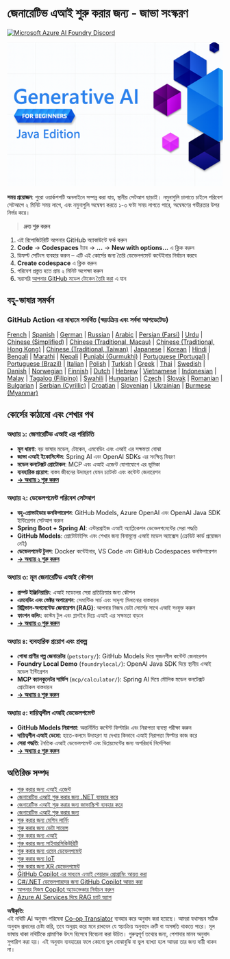 <!--
CO_OP_TRANSLATOR_METADATA:
{
  "original_hash": "a49b35508745c032a0033d914df7901b",
  "translation_date": "2025-07-25T11:07:46+00:00",
  "source_file": "README.md",
  "language_code": "bn"
}
-->
# জেনারেটিভ এআই শুরু করার জন্য - জাভা সংস্করণ
[![Microsoft Azure AI Foundry Discord](https://dcbadge.limes.pink/api/server/ByRwuEEgH4)](https://discord.com/invite/ByRwuEEgH4)

![জেনারেটিভ এআই শুরু করার জন্য - জাভা সংস্করণ](../../translated_images/beg-genai-series.61edc4a6b2cc54284fa2d70eda26dc0ca2669e26e49655b842ea799cd6e16d2a.bn.png)

**সময় প্রয়োজন**: পুরো ওয়ার্কশপটি অনলাইনে সম্পন্ন করা যায়, স্থানীয় সেটআপ ছাড়াই। নমুনাগুলি চালাতে চাইলে পরিবেশ সেটআপে ২ মিনিট সময় লাগে, এবং নমুনাগুলি অন্বেষণ করতে ১-৩ ঘণ্টা সময় লাগতে পারে, অন্বেষণের গভীরতার উপর নির্ভর করে।

> **দ্রুত শুরু করুন**

1. এই রিপোজিটরিটি আপনার GitHub অ্যাকাউন্টে ফর্ক করুন
2. **Code** → **Codespaces** ট্যাব → **...** → **New with options...** এ ক্লিক করুন
3. ডিফল্ট সেটিংস ব্যবহার করুন – এটি এই কোর্সের জন্য তৈরি ডেভেলপমেন্ট কন্টেইনার নির্বাচন করবে
4. **Create codespace** এ ক্লিক করুন
5. পরিবেশ প্রস্তুত হতে প্রায় ২ মিনিট অপেক্ষা করুন
6. সরাসরি [আপনার GitHub মডেল টোকেন তৈরি করা](./02-SetupDevEnvironment/README.md#step-2-create-a-github-personal-access-token) এ যান

## বহু-ভাষার সমর্থন

### GitHub Action এর মাধ্যমে সমর্থিত (স্বয়ংক্রিয় এবং সর্বদা আপডেটেড)

[French](../fr/README.md) | [Spanish](../es/README.md) | [German](../de/README.md) | [Russian](../ru/README.md) | [Arabic](../ar/README.md) | [Persian (Farsi)](../fa/README.md) | [Urdu](../ur/README.md) | [Chinese (Simplified)](../zh/README.md) | [Chinese (Traditional, Macau)](../mo/README.md) | [Chinese (Traditional, Hong Kong)](../hk/README.md) | [Chinese (Traditional, Taiwan)](../tw/README.md) | [Japanese](../ja/README.md) | [Korean](../ko/README.md) | [Hindi](../hi/README.md) | [Bengali](./README.md) | [Marathi](../mr/README.md) | [Nepali](../ne/README.md) | [Punjabi (Gurmukhi)](../pa/README.md) | [Portuguese (Portugal)](../pt/README.md) | [Portuguese (Brazil)](../br/README.md) | [Italian](../it/README.md) | [Polish](../pl/README.md) | [Turkish](../tr/README.md) | [Greek](../el/README.md) | [Thai](../th/README.md) | [Swedish](../sv/README.md) | [Danish](../da/README.md) | [Norwegian](../no/README.md) | [Finnish](../fi/README.md) | [Dutch](../nl/README.md) | [Hebrew](../he/README.md) | [Vietnamese](../vi/README.md) | [Indonesian](../id/README.md) | [Malay](../ms/README.md) | [Tagalog (Filipino)](../tl/README.md) | [Swahili](../sw/README.md) | [Hungarian](../hu/README.md) | [Czech](../cs/README.md) | [Slovak](../sk/README.md) | [Romanian](../ro/README.md) | [Bulgarian](../bg/README.md) | [Serbian (Cyrillic)](../sr/README.md) | [Croatian](../hr/README.md) | [Slovenian](../sl/README.md) | [Ukrainian](../uk/README.md) | [Burmese (Myanmar)](../my/README.md)

## কোর্সের কাঠামো এবং শেখার পথ

### **অধ্যায় ১: জেনারেটিভ এআই এর পরিচিতি**
- **মূল ধারণা**: বড় ভাষার মডেল, টোকেন, এমবেডিং এবং এআই এর সক্ষমতা বোঝা
- **জাভা এআই ইকোসিস্টেম**: Spring AI এবং OpenAI SDKs এর সংক্ষিপ্ত বিবরণ
- **মডেল কনটেক্সট প্রোটোকল**: MCP এবং এআই এজেন্ট যোগাযোগে এর ভূমিকা
- **ব্যবহারিক প্রয়োগ**: বাস্তব জীবনের উদাহরণ যেমন চ্যাটবট এবং কন্টেন্ট জেনারেশন
- **[→ অধ্যায় ১ শুরু করুন](./01-IntroToGenAI/README.md)**

### **অধ্যায় ২: ডেভেলপমেন্ট পরিবেশ সেটআপ**
- **বহু-প্রোভাইডার কনফিগারেশন**: GitHub Models, Azure OpenAI এবং OpenAI Java SDK ইন্টিগ্রেশন সেটআপ করুন
- **Spring Boot + Spring AI**: এন্টারপ্রাইজ এআই অ্যাপ্লিকেশন ডেভেলপমেন্টের সেরা পদ্ধতি
- **GitHub Models**: প্রোটোটাইপিং এবং শেখার জন্য বিনামূল্যে এআই মডেল অ্যাক্সেস (ক্রেডিট কার্ড প্রয়োজন নেই)
- **ডেভেলপমেন্ট টুলস**: Docker কন্টেইনার, VS Code এবং GitHub Codespaces কনফিগারেশন
- **[→ অধ্যায় ২ শুরু করুন](./02-SetupDevEnvironment/README.md)**

### **অধ্যায় ৩: মূল জেনারেটিভ এআই কৌশল**
- **প্রম্পট ইঞ্জিনিয়ারিং**: এআই মডেলের সেরা প্রতিক্রিয়ার জন্য কৌশল
- **এমবেডিং এবং ভেক্টর অপারেশন**: সেমান্টিক সার্চ এবং সাদৃশ্য মিলানোর বাস্তবায়ন
- **রিট্রিভাল-অগমেন্টেড জেনারেশন (RAG)**: আপনার নিজস্ব ডেটা সোর্সের সাথে এআই সংযুক্ত করুন
- **ফাংশন কলিং**: কাস্টম টুল এবং প্লাগইন দিয়ে এআই এর সক্ষমতা বাড়ান
- **[→ অধ্যায় ৩ শুরু করুন](./03-CoreGenerativeAITechniques/README.md)**

### **অধ্যায় ৪: ব্যবহারিক প্রয়োগ এবং প্রকল্প**
- **পোষা প্রাণীর গল্প জেনারেটর** (`petstory/`): GitHub Models দিয়ে সৃজনশীল কন্টেন্ট জেনারেশন
- **Foundry Local Demo** (`foundrylocal/`): OpenAI Java SDK দিয়ে স্থানীয় এআই মডেল ইন্টিগ্রেশন
- **MCP ক্যালকুলেটর সার্ভিস** (`mcp/calculator/`): Spring AI দিয়ে মৌলিক মডেল কনটেক্সট প্রোটোকল বাস্তবায়ন
- **[→ অধ্যায় ৪ শুরু করুন](./04-PracticalSamples/README.md)**

### **অধ্যায় ৫: দায়িত্বশীল এআই ডেভেলপমেন্ট**
- **GitHub Models নিরাপত্তা**: অন্তর্নির্মিত কন্টেন্ট ফিল্টারিং এবং নিরাপত্তা ব্যবস্থা পরীক্ষা করুন
- **দায়িত্বশীল এআই ডেমো**: হাতে-কলমে উদাহরণ যা দেখায় কিভাবে এআই নিরাপত্তা ফিল্টার কাজ করে
- **সেরা পদ্ধতি**: নৈতিক এআই ডেভেলপমেন্ট এবং ডিপ্লয়মেন্টের জন্য অপরিহার্য নির্দেশিকা
- **[→ অধ্যায় ৫ শুরু করুন](./05-ResponsibleGenAI/README.md)**

## অতিরিক্ত সম্পদ

- [শুরু করার জন্য এআই এজেন্ট](https://github.com/microsoft/ai-agents-for-beginners)
- [জেনারেটিভ এআই শুরু করার জন্য .NET ব্যবহার করে](https://github.com/microsoft/Generative-AI-for-beginners-dotnet)
- [জেনারেটিভ এআই শুরু করার জন্য জাভাস্ক্রিপ্ট ব্যবহার করে](https://github.com/microsoft/generative-ai-with-javascript)
- [জেনারেটিভ এআই শুরু করার জন্য](https://github.com/microsoft/generative-ai-for-beginners)
- [শুরু করার জন্য মেশিন লার্নিং](https://aka.ms/ml-beginners)
- [শুরু করার জন্য ডেটা সায়েন্স](https://aka.ms/datascience-beginners)
- [শুরু করার জন্য এআই](https://aka.ms/ai-beginners)
- [শুরু করার জন্য সাইবারসিকিউরিটি](https://github.com/microsoft/Security-101)
- [শুরু করার জন্য ওয়েব ডেভেলপমেন্ট](https://aka.ms/webdev-beginners)
- [শুরু করার জন্য IoT](https://aka.ms/iot-beginners)
- [শুরু করার জন্য XR ডেভেলপমেন্ট](https://github.com/microsoft/xr-development-for-beginners)
- [GitHub Copilot এর মাধ্যমে এআই পেয়ারড প্রোগ্রামিং আয়ত্ত করা](https://aka.ms/GitHubCopilotAI)
- [C#/.NET ডেভেলপারদের জন্য GitHub Copilot আয়ত্ত করা](https://github.com/microsoft/mastering-github-copilot-for-dotnet-csharp-developers)
- [আপনার নিজস্ব Copilot অ্যাডভেঞ্চার নির্বাচন করুন](https://github.com/microsoft/CopilotAdventures)
- [Azure AI Services দিয়ে RAG চ্যাট অ্যাপ](https://github.com/Azure-Samples/azure-search-openai-demo-java)

**অস্বীকৃতি**:  
এই নথিটি AI অনুবাদ পরিষেবা [Co-op Translator](https://github.com/Azure/co-op-translator) ব্যবহার করে অনুবাদ করা হয়েছে। আমরা যথাসম্ভব সঠিক অনুবাদ প্রদানের চেষ্টা করি, তবে অনুগ্রহ করে মনে রাখবেন যে স্বয়ংক্রিয় অনুবাদে ত্রুটি বা অসঙ্গতি থাকতে পারে। মূল ভাষায় থাকা নথিটিকে প্রামাণিক উৎস হিসেবে বিবেচনা করা উচিত। গুরুত্বপূর্ণ তথ্যের জন্য, পেশাদার মানব অনুবাদ সুপারিশ করা হয়। এই অনুবাদ ব্যবহারের ফলে কোনো ভুল বোঝাবুঝি বা ভুল ব্যাখ্যা হলে আমরা তার জন্য দায়ী থাকব না।